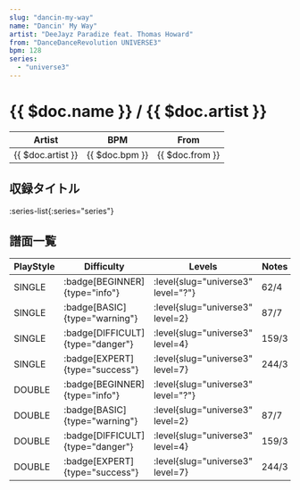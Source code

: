 ```yaml
---
slug: "dancin-my-way"
name: "Dancin' My Way"
artist: "DeeJayz Paradize feat. Thomas Howard"
from: "DanceDanceRevolution UNIVERSE3"
bpm: 128
series:
  - "universe3"
---
```


# {{ $doc.name }} / {{ $doc.artist }}

|Artist|BPM|From|
|------|---|----|
|{{ $doc.artist }}|{{ $doc.bpm }}|{{ $doc.from }}|

## 収録タイトル

:series-list{:series="series"}

## 譜面一覧

|PlayStyle|Difficulty|Levels|Notes|Movie|
|---------|----------|------|-----|-----|
|SINGLE| :badge[BEGINNER]{type="info"}|<div class="field is-grouped is-grouped-multiline"> :level{slug="universe3" level="?"}</div>|62/4||
|SINGLE| :badge[BASIC]{type="warning"}|<div class="field is-grouped is-grouped-multiline"> :level{slug="universe3" level=2}</div>|87/7||
|SINGLE| :badge[DIFFICULT]{type="danger"}|<div class="field is-grouped is-grouped-multiline"> :level{slug="universe3" level=4}</div>|159/3||
|SINGLE| :badge[EXPERT]{type="success"}|<div class="field is-grouped is-grouped-multiline"> :level{slug="universe3" level=7}</div>|244/3||
|DOUBLE| :badge[BEGINNER]{type="info"}|<div class="field is-grouped is-grouped-multiline"> :level{slug="universe3" level="?"}</div>|||
|DOUBLE| :badge[BASIC]{type="warning"}|<div class="field is-grouped is-grouped-multiline"> :level{slug="universe3" level=2}</div>|87/7||
|DOUBLE| :badge[DIFFICULT]{type="danger"}|<div class="field is-grouped is-grouped-multiline"> :level{slug="universe3" level=4}</div>|159/3||
|DOUBLE| :badge[EXPERT]{type="success"}|<div class="field is-grouped is-grouped-multiline"> :level{slug="universe3" level=7}</div>|244/3||
